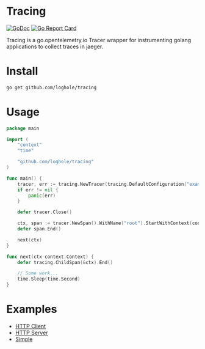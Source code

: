 # Tracing

[![GoDoc](https://pkg.go.dev/badge/github.com/loghole/tracing)](https://pkg.go.dev/github.com/loghole/tracing)
[![Go Report Card](https://goreportcard.com/badge/github.com/loghole/tracing)](https://goreportcard.com/report/github.com/loghole/tracing)

Tracing is a go.opentelemetry.io Tracer wrapper for instrumenting golang applications to collect traces in jaeger.

# Install

```sh
go get github.com/loghole/tracing
```

# Usage

```go
package main

import (
	"context"
	"time"

	"github.com/loghole/tracing"
)

func main() {
	tracer, err := tracing.NewTracer(tracing.DefaultConfiguration("example", "udp://127.0.0.1:6831"))
	if err != nil {
		panic(err)
	}

	defer tracer.Close()

	ctx, span := tracer.NewSpan().WithName("root").StartWithContext(context.Background())
	defer span.End()

	next(ctx)
}

func next(ctx context.Context) {
	defer tracing.ChildSpan(&ctx).End()

	// Some work...
	time.Sleep(time.Second)
}
```

# Examples

- [HTTP Client](https://github.com/loghole/database/blob/master/example/client/main.go)
- [HTTP Server](https://github.com/loghole/database/blob/master/example/server/main.go)
- [Simple](https://github.com/loghole/database/blob/master/example/simple/main.go)
